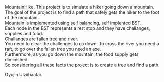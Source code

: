 MountainHike. 
This project is to simulate a hiker going down a mountain.  
The goal of the project is to find a path that safely gets the hiker to the foot of the mountain.  
Mountain is implemented using self balancing, self implented BST.  
Each node in the BST represents a rest stop and they have challanges, supplies and food.  
Challanges are fallen tree and river.   
You need to clear the challenges to go down. To cross the river you need a raft, to go over the fallen tree you need an axe.  
Furthermore, as you go down the mountain, the food supply gets diminished.  
So considering all these facts the project is to create a tree and find a path.  

Oyujin Ulziibaatar. 
